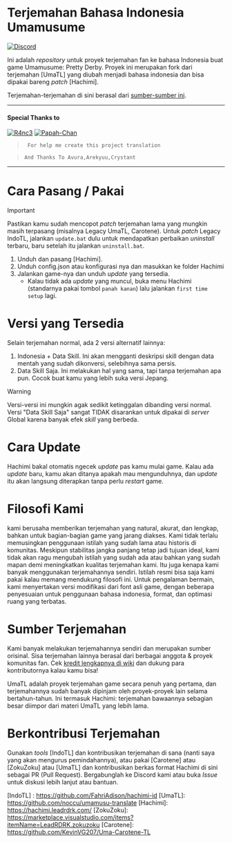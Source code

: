 # Terjemahan Bahasa Indonesia Umamusume 
[![Discord](https://img.shields.io/discord/980222697151807488?logo=discord&logoColor=4bba35&label=Discord)](https://discord.gg/Hx8FpDwRjw)

Ini adalah *repository* untuk proyek terjemahan fan ke bahasa Indonesia buat game Umamusume: Pretty Derby.
Proyek ini merupakan fork dari terjemahan [UmaTL] yang diubah menjadi bahasa indonesia dan bisa dipakai bareng *patch* [Hachimi].

Terjemahan-terjemahan di sini berasal dari [sumber-sumber ini](#translation-sources).

---

#### Special Thanks to
[![R4nc3](https://github.com/R4nc3.png?size=100)](https://github.com/R4nc3)
[![Papah-Chan](https://github.com/FahriAdison.png?size=100)](https://github.com/FahriAdison)

> ` For help me create this project translation`


> `And Thanks To Avura,Arekyuu,Crystant`

---

# Cara Pasang / Pakai 

> [!IMPORTANT]
> Pastikan kamu sudah mencopot *patch* terjemahan lama yang mungkin masih terpasang (misalnya Legacy UmaTL, Carotene).
> Untuk *patch* Legacy IndoTL, jalankan `update.bat` dulu untuk mendapatkan perbaikan *uninstall* terbaru, baru setelah itu jalankan `uninstall.bat`.

1.  Unduh dan pasang [Hachimi].
2.  Unduh config.json atau konfigurasi nya dan masukkan ke folder Hachimi
3.  Jalankan game-nya dan unduh *update* yang tersedia.
    *   Kalau tidak ada *update* yang muncul, buka menu Hachimi (standarnya pakai tombol `panah kanan`) lalu jalankan `first time setup` lagi.

# Versi yang Tersedia
Selain terjemahan normal, ada 2 versi alternatif lainnya:

1.  Indonesia + Data Skill. Ini akan mengganti deskripsi skill dengan data mentah yang sudah dikonversi, selebihnya sama persis.
2.  Data Skill Saja. Ini melakukan hal yang sama, tapi tanpa terjemahan apa pun. Cocok buat kamu yang lebih suka versi Jepang.

> [!WARNING]
> Versi-versi ini mungkin agak sedikit ketinggalan dibanding versi normal.
> Versi "Data Skill Saja" sangat TIDAK disarankan untuk dipakai di *server* Global karena banyak efek *skill* yang berbeda.

# Cara Update
Hachimi bakal otomatis ngecek *update* pas kamu mulai game. Kalau ada *update* baru, kamu akan ditanya apakah mau mengunduhnya, dan *update* itu akan langsung diterapkan tanpa perlu *restart* game.

# Filosofi Kami
kami berusaha memberikan terjemahan yang natural, akurat, dan lengkap, bahkan untuk bagian-bagian game yang jarang diakses. Kami tidak terlalu memusingkan penggunaan istilah yang sudah lama atau historis di komunitas. Meskipun stabilitas jangka panjang tetap jadi tujuan ideal, kami tidak akan ragu mengubah istilah yang sudah ada atau bahkan yang sudah mapan demi meningkatkan kualitas terjemahan kami. Itu juga kenapa kami banyak menggunakan terjemahannya sendiri. Istilah resmi bisa saja kami pakai kalau memang mendukung filosofi ini.
Untuk pengalaman bermain, kami menyertakan versi modifikasi dari font asli game, dengan beberapa penyesuaian untuk penggunaan bahasa indonesia, format, dan optimasi ruang yang terbatas.

# Sumber Terjemahan
Kami banyak melakukan terjemahannya sendiri dan merupakan sumber orisinal. Sisa terjemahan lainnya berasal dari berbagai anggota & proyek komunitas fan.
Cek [kredit lengkapnya di wiki](../../wiki/Translation-Progress) dan dukung para kontributornya kalau kamu bisa!

UmaTL adalah proyek terjemahan game secara penuh yang pertama, dan terjemahannya sudah banyak dipinjam oleh proyek-proyek lain selama bertahun-tahun.
Ini termasuk Hachimi: terjemahan bawaannya sebagian besar diimpor dari materi UmaTL yang lebih lama.

# Berkontribusi Terjemahan
Gunakan *tools* [IndoTL] dan kontribusikan terjemahan di sana (nanti saya yang akan mengurus pemindahannya), atau pakai [Carotene] atau [ZokuZoku] atau [UmaTL] dan kontribusikan berkas format Hachimi di sini sebagai PR (Pull Request). Bergabunglah ke Discord kami atau buka *Issue* untuk diskusi lebih lanjut atau bantuan.

[IndoTL] : https://github.com/FahriAdison/hachimi-id
[UmaTL]: https://github.com/noccu/umamusu-translate
[Hachimi]: https://hachimi.leadrdrk.com/
[ZokuZoku]: https://marketplace.visualstudio.com/items?itemName=LeadRDRK.zokuzoku
[Carotene]: https://github.com/KevinVG207/Uma-Carotene-TL
